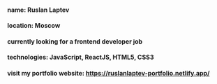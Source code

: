 #### name: Ruslan Laptev

#### location: Moscow

#### currently looking for a frontend developer job

#### technologies: JavaScript, ReactJS, HTML5, CSS3

#### visit my portfolio website: https://ruslanlaptev-portfolio.netlify.app/
